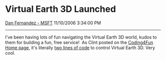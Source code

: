 <div id="page">

# Virtual Earth 3D Launched

[Dan Fernandez -
MSFT](https://social.msdn.microsoft.com/profile/Dan%20Fernandez%20-%20MSFT)
11/10/2006 3:34:00 PM

-----

<div id="content">

I've been having lots of fun navigating the Virtual Earth 3D world,
kudos to them for building a fun, free service\!  As Clint posted on the
[Coding4Fun Home page](http://msdn.microsoft.com/coding4fun), it's
literally [two lines of
code](http://msdn.microsoft.com/coding4fun/archive/article.aspx?articleid=1036275)
to control Virtual Earth 3D. Very cool.

</div>

</div>
